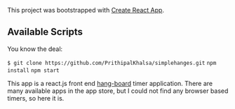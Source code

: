 This project was bootstrapped with [Create React App](https://github.com/facebook/create-react-app).

## Available Scripts


You know the deal:

`$ git clone https://github.com/PrithipalKhalsa/simplehanges.git`
`npm install`
`npm start`

This app is a react.js front end [hang-board](https://www.rei.com/blog/climb/hangboard-training-101) timer application. There are many available apps in the app store, but I could not find any browser based timers, so here it is.
